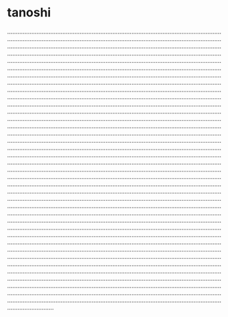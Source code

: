 # tanoshi

...................................................................................................................................................................................................................................................................................................................................................................................................................................................................................................................................................................................................................................................................................................................................................................................................................................................................................................................................................................................................................................................................................................................................................................................................................................................................................................................................................................................................................................................................................................................................................................................................................................................................................................................................................................................................................................................................................................................................................................................................................................................................................................................................................................................................................................................................................................................................................................................................................................................................................................................................................................................................................................................................................................................................................................................................................................................................................................................................................................................................................................................................................................................................................................................................................................................................................................................................................................................................................................................................................................................................................................................................................................................................................................................................................................................................................................................................................................................................................................................................................................................................................................................................................................................................................................................................................................................................................................................................................................................................................................................................................................................................................................................................................................................................................................................................................................................................................................................................